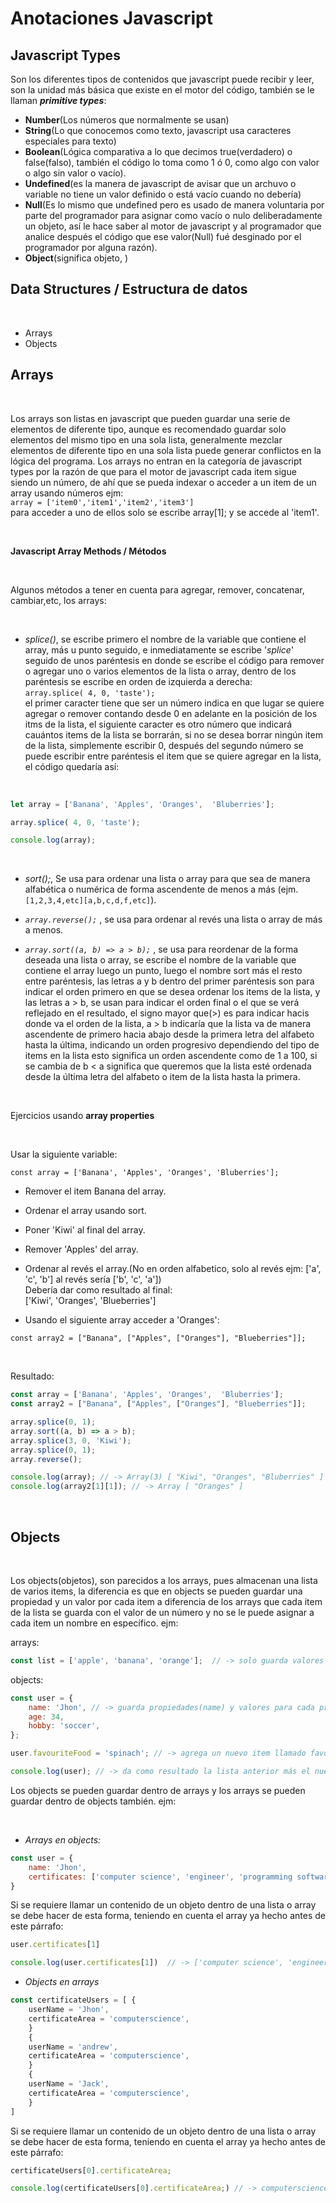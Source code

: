 # Anotaciones Javascript

## Javascript Types  

Son los diferentes tipos de contenidos que javascript puede recibir y leer, son la unidad más básica que existe en el motor del código, también se le llaman **_primitive types_**:

* **Number**(Los números que normalmente se usan)  
* **String**(Lo que conocemos como texto, javascript usa caracteres especiales para texto)
* **Boolean**(Lógica comparativa a lo que decimos true(verdadero) o false(falso), también el código lo toma como 1 ó 0, como algo con valor o algo sin valor o vacío).  
* **Undefined**(es la manera de javascript de avisar que un archuvo o variable no tiene un valor definido o está vacío cuando no debería)  
* **Null**(Es lo mismo que undefined pero es usado de manera voluntaria por parte del programador para asignar como vacío o nulo deliberadamente un objeto, así le hace saber al motor de javascript y al programador que analice después el código que ese valor(Null) fué desginado por el programador por alguna razón).  
* **Object**(significa objeto, )

## Data Structures / Estructura de datos  

</br>  

* Arrays  
* Objects  

## Arrays  

</br>  

Los arrays son listas en javascript que pueden guardar una serie de elementos de diferente tipo, aunque es recomendado guardar solo elementos del mismo tipo en una sola lista, generalmente mezclar elementos de diferente tipo en una sola lista puede generar conflictos en la lógica del programa. Los arrays no entran en la categoría de javascript types por la razón de que para el motor de javascript cada item sigue siendo un número, de ahí que se pueda indexar o acceder a un item de un array usando números ejm:  
`array = ['item0','item1','item2','item3']`  
para acceder a uno de ellos solo se escribe array[1]; y se accede al 'item1'.

</br>  

**Javascript Array Methods / Métodos**  

</br>  

Algunos métodos a tener en cuenta para agregar, remover, concatenar, cambiar,etc, los arrays:  

</br>  

* _splice()_, se escribe primero el nombre de la variable que contiene el array, más u punto seguido, e inmediatamente se escribe '_splice_' seguido de unos paréntesis en donde se escribe el código para remover o agregar uno o varios elementos de la lista o array, dentro de los paréntesis se escribe en orden de izquierda a derecha:  
`array.splice( 4, 0, 'taste');`  
 el primer caracter tiene que ser un número indica en que lugar se quiere agregar o remover contando desde 0 en adelante en la posición de los itms de la lista, el siguiente caracter es otro número que indicará cauántos items de la lista se borrarán, si no se desea borrar ningún item de la lista, simplemente escribir 0, después del segundo número se puede escribir entre paréntesis el item que se quiere agregar en la lista, el código quedaría así:  

</br>  

```javascript
let array = ['Banana', 'Apples', 'Oranges',  'Bluberries'];

array.splice( 4, 0, 'taste');

console.log(array);
```  

</br>  

* _sort();_,  Se usa para ordenar una lista o array para que sea de manera alfabética o numérica de forma ascendente de menos a más (ejm. `[1,2,3,4,etc][a,b,c,d,f,etc]`).  

* _`array.reverse();`_ , se usa para ordenar al revés una lista o array de más a menos.  

* _`array.sort((a, b) => a > b);`_ , se usa para reordenar de la forma deseada una lista o array, se escribe el nombre de la variable que contiene el array luego un punto, luego el nombre sort más el resto entre paréntesis, las letras a y b dentro del primer paréntesis son para indicar el orden primero en que se desea ordenar los items de la lista, y las letras a > b, se usan para indicar el orden final o el que se verá reflejado en el resultado, el signo mayor que(>) es para indicar hacis donde va el orden de la lista, a > b indicaría que la lista va de manera ascendente de primero hacia abajo desde la primera letra del alfabeto hasta la última, indicando un orden progresivo dependiendo del tipo de items en la lista esto significa un orden ascendente como de 1 a 100, si se cambia de b < a significa que queremos que la lista esté ordenada desde la última letra del alfabeto o item de la lista hasta la primera.  


</br>  

Ejercicios usando **array properties**  

</br>  

Usar la siguiente variable:  

`const array = ['Banana', 'Apples', 'Oranges', 'Bluberries'];`  

* Remover el item Banana del array.
* Ordenar el array usando sort.
* Poner 'Kiwi' al final del array.
* Remover 'Apples' del array.
* Ordenar al revés el array.(No en orden alfabetico, solo al revés ejm: ['a', 'c', 'b'] al revés sería ['b', 'c', 'a'])  
Debería dar como resultado al final:  
['Kiwi', 'Oranges', 'Blueberries']  

* Usando el siguiente array acceder a 'Oranges':

`const array2 = ["Banana", ["Apples", ["Oranges"], "Blueberries"]];`

</br>  

Resultado:

```javascript
const array = ['Banana', 'Apples', 'Oranges',  'Bluberries'];
const array2 = ["Banana", ["Apples", ["Oranges"], "Blueberries"]];

array.splice(0, 1);
array.sort((a, b) => a > b);
array.splice(3, 0, 'Kiwi');
array.splice(0, 1);
array.reverse();

console.log(array); // -> Array(3) [ "Kiwi", "Oranges", "Bluberries" ]
console.log(array2[1][1]); // -> Array [ "Oranges" ]
```

</br>  

## Objects  

</br>  

Los objects(objetos), son parecidos a los arrays, pues almacenan una lista de varios items, la diferencia es que en objects se pueden guardar una propiedad y un valor por cada item a diferencia de los arrays que cada item de la lista se guarda con el valor de un número y no se le puede asignar a cada item un nombre en específico. ejm:  

arrays:  

```javascript
const list = ['apple', 'banana', 'orange'];  // -> solo guarda valores por item.
```

objects:

````javascript
const user = {
    name: 'Jhon', // -> guarda propiedades(name) y valores para cada propiedad('Jhon')
    age: 34,
    hobby: 'soccer',
};  

user.favouriteFood = 'spinach'; // -> agrega un nuevo item llamado favouriteFood y su valor es de 'spinach' en el objeto 'user'  

console.log(user); // -> da como resultado la lista anterior más el nuevo item agregado =   { name: "Jhon", age: 34, hobby: "soccer", favouriteFood: "spinach" }
````

Los objects se pueden guardar dentro de arrays y los arrays se pueden guardar dentro de objects también. ejm:  

</br>  

* _Arrays en objects:_

```javascript  
const user = {
    name: 'Jhon',
    certificates: ['computer science', 'engineer', 'programming software']
}  
```

Si se requiere llamar un contenido de un objeto dentro de una lista o array se debe hacer de esta forma, teniendo en cuenta el array ya hecho antes de este párrafo: 

```javascript
user.certificates[1]

console.log(user.certificates[1])  // -> ['computer science', 'engineer', 'programming software']
```

* _Objects en arrays_

```javascript
const certificateUsers = [ {
    userName = 'Jhon',
    certificateArea = 'computerscience',
    }
    {
    userName = 'andrew',
    certificateArea = 'computerscience',
    }
    {
    userName = 'Jack',
    certificateArea = 'computerscience',
    }
]
```  

Si se requiere llamar un contenido de un objeto dentro de una lista o array se debe hacer de esta forma, teniendo en cuenta el array ya hecho antes de este párrafo:  

```javascript
certificateUsers[0].certificateArea;

console.log(certificateUsers[0].certificateArea;) // -> computerscience
```